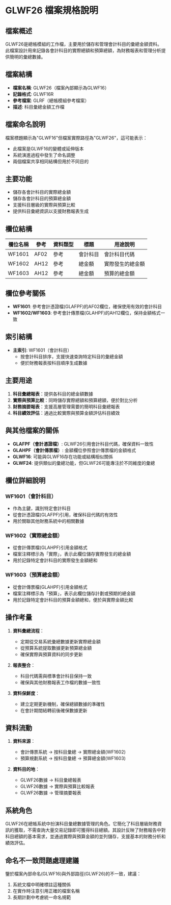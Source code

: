 # GLWF26 檔案規格說明

## 檔案概述
GLWF26是總帳模組的工作檔，主要用於儲存和管理會計科目的彙總金額資料。此檔案設計用來記錄各會計科目的實際總額和預算總額，為財務報表和管理分析提供簡明的彙總數據。

## 檔案結構
- **檔案名稱**: GLWF26（檔案內部顯示為GLWF16）
- **記錄格式**: GLWF16R
- **參考檔案**: GLRF（總帳模組參考檔案）
- **描述**: 科目彙總金額工作檔

## 檔案命名說明
檔案標題顯示為"GLWF16"但檔案實際路徑為"GLWF26"，這可能表示：
- 此檔案是GLWF16的變體或延伸版本
- 系統演進過程中發生了命名調整
- 兩個檔案共享相同結構但用於不同目的

## 主要功能
- 儲存各會計科目的實際總金額
- 儲存各會計科目的預算總金額
- 支援科目層級的實際與預算比較
- 提供科目彙總資訊以支援財務報表生成

## 欄位結構

| 欄位名稱 | 參考 | 資料類型 | 標題 | 用途說明 |
|---------|------|---------|------|---------|
| WF1601 | AF02 | 參考 | 會計科目 | 會計科目代碼 |
| WF1602 | AH12 | 參考 | 總金額 | 實際發生的總金額 |
| WF1603 | AH12 | 參考 | 總金額 | 預算的總金額 |

## 欄位參考關係
- **WF1601**: 參考會計憑證檔(GLAFPF)的AF02欄位，確保使用有效的會計科目
- **WF1602/WF1603**: 參考會計傳票檔(GLAHPF)的AH12欄位，保持金額格式一致

## 索引結構
- **主索引**: WF1601（會計科目）
  - 按會計科目排序，支援快速查詢特定科目的彙總金額
  - 便於財務報表按科目順序生成數據

## 主要用途
1. **科目彙總報表**：提供各科目的總金額數據
2. **實際與預算比較**：同時儲存實際總額和預算總額，便於對比分析
3. **財務摘要報表**：支援高層管理需要的簡明科目彙總報表
4. **科目績效評估**：通過比較實際與預算金額評估科目績效

## 與其他檔案的關係
- **GLAFPF（會計憑證檔）**: GLWF26引用會計科目代碼，確保資料一致性
- **GLAHPF（會計傳票檔）**: 金額欄位參照會計傳票檔的金額格式
- **GLWF16**: 可能與GLWF16存在功能或結構相似關係
- **GLWF24**: 提供類似的彙總功能，但GLWF26可能專注於不同維度的彙總

## 欄位詳細說明

### WF1601（會計科目）
- 作為主鍵，識別特定會計科目
- 從會計憑證檔(GLAFPF)引用，確保科目代碼的有效性
- 用於關聯其他財務系統中的相關數據

### WF1602（實際總金額）
- 從會計傳票檔(GLAHPF)引用金額格式
- 檔案注釋標示為「實際」，表示此欄位儲存實際發生的總金額
- 用於記錄特定會計科目的實際發生金額總和

### WF1603（預算總金額）
- 從會計傳票檔(GLAHPF)引用金額格式
- 檔案注釋標示為「預算」，表示此欄位儲存計劃或預期的總金額
- 用於記錄特定會計科目的預算金額總和，便於與實際金額比較

## 操作考量
1. **資料彙總流程**：
   - 定期從交易系統彙總數據更新實際總金額
   - 從預算系統提取數據更新預算總金額
   - 確保實際與預算資料的同步更新

2. **報表整合**：
   - 科目代碼需與標準會計科目保持一致
   - 確保與其他財務報表工作檔的數據一致性

3. **資料保鮮度**：
   - 建立定期更新機制，確保總額數據的準確性
   - 在會計期間結轉前後確保數據更新

## 資料流動
1. **資料來源**：
   - 會計傳票系統 → 按科目彙總 → 實際總金額(WF1602)
   - 預算規劃系統 → 按科目彙總 → 預算總金額(WF1603)

2. **資料目的地**：
   - GLWF26數據 → 科目彙總報表
   - GLWF26數據 → 實際與預算比較報表
   - GLWF26數據 → 管理摘要報表

## 系統角色
GLWF26在總帳系統中扮演科目彙總數據管理的角色。它簡化了科目層級財務資訊的獲取，不需查詢大量交易記錄即可獲得科目總額。其設計反映了財務報告中對科目總額的基本需求，並通過實際與預算金額的並列儲存，支援基本的財務分析和績效評估。

## 命名不一致問題處理建議
鑒於檔案內部命名(GLWF16)與外部路徑(GLWF26)的不一致，建議：
1. 系統文檔中明確標註這種關係
2. 在實作時注意引用正確的檔案名稱
3. 長期計劃中考慮統一命名規範 